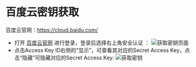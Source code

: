# 百度云密钥获取

百度云官网：https://cloud.baidu.com/        

- 打开 [百度云官网](https://cloud.baidu.com/) 进行登录，登录后选择右上角安全认证 ：
  ![获取密钥页面](https://images.devsapp.cn/access/baidu-login.jpg)
- 点击Access Key ID右侧的“显示”，可查看其对应的Secret Access Key，点击“隐藏”可隐藏对应的Secret Access Key: 
  ![获取密钥](https://images.devsapp.cn/access/baidu-access.jpg)
